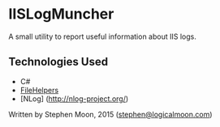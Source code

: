 # IISLogMuncher
A small utility to report useful information about IIS logs.

## Technologies Used
* C#
* [FileHelpers](https://github.com/MarcosMeli/FileHelpers)
* [NLog] (http://nlog-project.org/)

Written by Stephen Moon, 2015 (stephen@logicalmoon.com)
